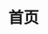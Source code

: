 ---
home: true
title: 首页
heroText: 组件库
tagline: 🚀组件库
bannerBg: none
heroImage: /images/watrix.png
actionText: 快速上手 →
actionLink: /baseComponents/customImg.html
features:
  - title: 简洁至上
    details: 提升开发效率
  - title: Vue 驱动
    details: 基于 vue 开发
  - title: UI 组件库
    details: 依托于 ant-design-vue
footer: MIT Licensed | Copyright © 2018-present watrix
postList: none
---